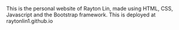 This is the personal website of Rayton Lin, made using HTML, CSS, Javascript and the Bootstrap framework. This is deployed at raytonlin1.github.io
